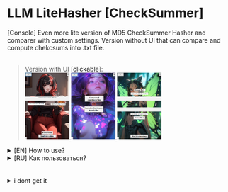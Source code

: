 # LLM LiteHasher [CheckSummer]
[Console] Even more lite version of MD5 CheckSummer Hasher and comparer with custom settings. Version without UI that can compare and compute chekcsums into .txt file.<br></br>

> Version with UI [<a href="https://github.com/limelight-mint/MD5-CheckSummer">clickable</a>]: 
<br><a href="https://github.com/limelight-mint/MD5-CheckSummer"><img width="100" height="150" src="https://github.com/limelight-mint/MD5-CheckSummer/blob/main/examples/1.png"> <img width="100" height="150" src="https://github.com/limelight-mint/MD5-CheckSummer/blob/main/examples/2.png"> <img width="100" height="150" src="https://github.com/limelight-mint/MD5-CheckSummer/blob/main/examples/3.png"> </a></br>

<details>
<summary>[EN] How to use?</summary>
Run a build or Visual Studio project with arguments either '--compute' or '--compare', providing the path, filename and separator (for compare path1, path2)
The result will be either:<br></br>

> .txt document with all hashes named with the filename you passed and registry key with path
<br>--- OR ---</br>
> Registry Key with result TRUE/FALSE for comparer [Registry/HKEY_CURRENT_USER/prime-lime in key COMPARE_HASH_ACTION_RESULT]

<br></br>
Examples:

To create file named checksum.txt with separator ':' you call arguments like that:
```
--compute C:\Users\user\Documents\GitHub\LiteHasher checksum :
```
Or to compare already compiled 2 files with different separators ':' and '♡♡♡♡' for example, it would be like that:
```
--compare C:\Users\user\Documents\GitHub\LiteHasher\checksum.txt D:\Apps\examples\checksum.txt : ♡♡♡♡ 
```

</details>

<details>
<summary>[RU] Как пользоваться?</summary>
Запустить билд или приложение в Visual Studio с аргументами '--compute' или '--compare', так же указав путь, имя файла, и разделитель (для --compare нужно 2 пути, первого и второго файла через пробел)
Результат:<br></br>

> .txt текстовый документ со всеми хеш-суммами в файле с названием который вы указали третьим аргументом после пути
<br>--- ИЛИ ЖЕ ---</br>
> Ключ в реестре со значением TRUE/FALSE если используете сравнение [лежит в Редактор Реестра/HKEY_CURRENT_USER/prime-lime в ключе который называется COMPARE_HASH_ACTION_RESULT]

<br></br>
Примеры аргументов:

Для создания файла с именем checksum.txt и разделителем ':' можете передать такие аргументы:
```
--compute C:\Users\user\Documents\GitHub\LiteHasher checksum :
```
Или же для сравнения двух уже скомпилированных файлов с хеш-суммами но например разными разьеденителями ':' и '♡♡♡♡' это будет выглядеть вот так:
```
--compare C:\Users\user\Documents\GitHub\LiteHasher\checksum.txt D:\Apps\examples\checksum.txt : ♡♡♡♡ 
```

</details>
<br></br>
<details>
<summary>i dont get it</summary>
The same app but with User Interface (buttons and images, u tiktok kids) is located here: (its easier)
https://github.com/limelight-mint/MD5-CheckSummer
</details>

